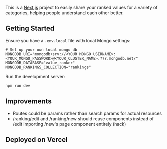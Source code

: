 This is a [Next.js](https://nextjs.org) project to easily share your ranked values for a variety of categories, helping people understand each other better.

## Getting Started

Ensure you have a `.env.local` file with local Mongo settings:

```
# Set up your own local mongo db
MONGODB_URI="mongodb+srv://<YOUR_MONGO_USERNAME>:<YOUR_MONGO_PASSWORD>@<YOUR_CLUSTER_NAME>.???.mongodb.net/"
MONGODB_DATABASE="value_ranker"
MONGODB_RANKINGS_COLLECTION="rankings"
```

Run the development server:

```bash
npm run dev
```

## Improvements

- Routes could be params rather than search params for actual resources
- /ranking/edit and /ranking/new should reuse components instead of /edit importing /new's page component entirely (hack)

## Deployed on Vercel
